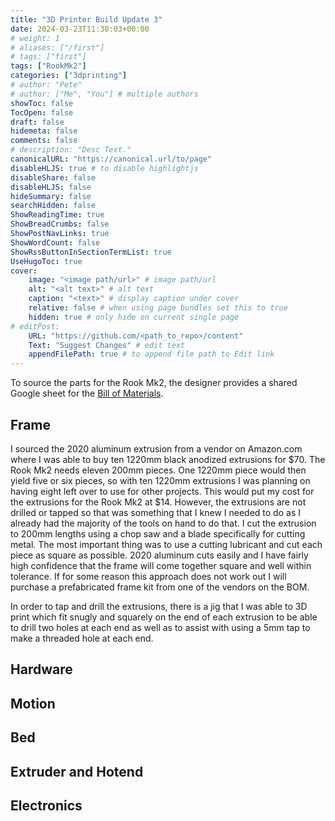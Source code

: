 ```yaml
---
title: "3D Printer Build Update 3"
date: 2024-03-23T11:30:03+00:00
# weight: 1
# aliases: ["/first"]
# tags: ["first"]
tags: ["RookMk2"]
categories: ["3dprinting"]
# author: "Pete"
# author: ["Me", "You"] # multiple authors
showToc: false
TocOpen: false
draft: false
hidemeta: false
comments: false
# description: "Desc Text."
canonicalURL: "https://canonical.url/to/page"
disableHLJS: true # to disable highlightjs
disableShare: false
disableHLJS: false
hideSummary: false
searchHidden: false
ShowReadingTime: true
ShowBreadCrumbs: false
ShowPostNavLinks: true
ShowWordCount: false
ShowRssButtonInSectionTermList: true
UseHugoToc: true
cover:
    image: "<image path/url>" # image path/url
    alt: "<alt text>" # alt text
    caption: "<text>" # display caption under cover
    relative: false # when using page bundles set this to true
    hidden: true # only hide on current single page
# editPost:
    URL: "https://github.com/<path_to_repo>/content"
    Text: "Suggest Changes" # edit text
    appendFilePath: true # to append file path to Edit link
---
```

To source the parts for the Rook Mk2, the designer provides a shared Google sheet for the [Bill of Materials](https://docs.google.com/spreadsheets/d/1k5knQOW3YX01BzTAEe6YCPVp2iNppOEKYJrqB6Ln_Wk/).

## Frame

I sourced the 2020 aluminum extrusion from a vendor on Amazon.com where I was able to buy ten 1220mm black anodized extrusions for $70. The Rook Mk2 needs eleven 200mm pieces. One 1220mm piece would then yield five or six pieces, so with ten 1220mm extrusions I was planning on having eight left over to use for other projects. This would put my cost for the extrusions for the Rook Mk2 at $14. However, the extrusions are not drilled or tapped so that was something that I knew I needed to do as I already had the majority of the tools on hand to do that. I cut the extrusion to 200mm lengths using a chop saw and a blade specifically for cutting metal. The most important thing was to use a cutting lubricant and cut each piece as square as possible. 2020 aluminum cuts easily and I have fairly high confidence that the frame will come together square and well within tolerance. If for some reason this approach does not work out I will purchase a prefabricated frame kit from one of the vendors on the BOM.

In order to tap and drill the extrusions, there is a jig that I was able to 3D print which fit snugly and squarely on the end of each extrusion to be able to drill two holes at each end as well as to assist with using a 5mm tap to make a threaded hole at each end.

## Hardware

## Motion

## Bed

## Extruder and Hotend

## Electronics






